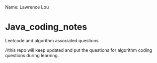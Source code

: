 Name: Lawrence Lou
# Java_coding_notes
Leetcode and algorithm associated questions

//this repo will keep updated and put the questions for algorithm coding questions during learning.
